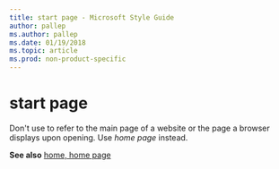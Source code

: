 ```yaml
---
title: start page - Microsoft Style Guide
author: pallep
ms.author: pallep
ms.date: 01/19/2018
ms.topic: article
ms.prod: non-product-specific
---
```


# start page

Don't use to refer to the main page of a website or the page a browser displays upon opening. Use *home page* instead.

**See also** [home, home page](/style-guide/a-z-word-list-term-collections/h/home-home-page)
